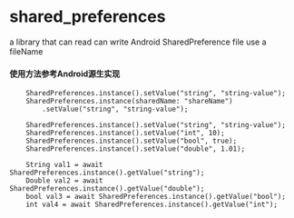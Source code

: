 # shared_preferences

a library that can read can write Android SharedPreference file use a fileName

#### 使用方法参考Android源生实现

```
    SharedPreferences.instance().setValue("string", "string-value");
    SharedPreferences.instance(sharedName: "shareName")
        .setValue("string", "string-value");

    SharedPreferences.instance().setValue("string", "string-value");
    SharedPreferences.instance().setValue("int", 10);
    SharedPreferences.instance().setValue("bool", true);
    SharedPreferences.instance().setValue("double", 1.01);

    String val1 = await SharedPreferences.instance().getValue("string");
    Double val2 = await SharedPreferences.instance().getValue("double");
    bool val3 = await SharedPreferences.instance().getValue("bool");
    int val4 = await SharedPreferences.instance().getValue("int");
```